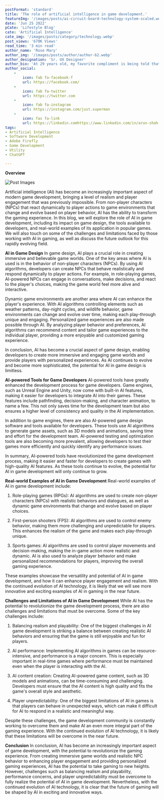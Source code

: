 ```yaml
---
postFormat: 'standard'
title: 'The role of artificial intelligence in game development.'
featureImg: '/images/posts/ai-circuit-board-technology-system-scaled.webp'
date: 'Jun 25 2022'
pCate: 'Lifestyle Blog'
cate: 'Artificial Intelligence'
cate_img: '/images/posts/category/technology.webp'
post_views: '670K Views'
read_time: '3 min read'
author_name: 'Rose Mary'
author_img: '/images/posts/author/author-b2.webp'
author_designation: 'Sr. UX Designer'
author_bio: 'At 29 years old, my favorite compliment is being told that I look like my mom. Seeing myself in her image, like this daughter up top, makes me so proud of how far I’ve come, and so thankful for where I come from.'
author_social:
    -
        icon: fab fa-facebook-f
        url: https://facebook.com/
    -
        icon: fab fa-twitter
        url: https://twitter.com
    -
        icon: fab fa-instagram
        url: https://instagram.com/just.superman
    -
        icon: fas fa-link
        url: https://linkedin.comhttps://www.linkedin.com/in/arun-shah-85416a204
tags: 
- Artificial Intelligence
- Software Development
- Adobe Firefly
- Game Development
- Utility
- ChatGPT

---
```


**Overview**

![Post Images](/images/post-single/post-single-02.webp)

Artificial intelligence (AI) has become an increasingly important aspect of modern game development, bringing a level of realism and player engagement that was previously impossible. From non-player characters (NPCs) that react dynamically to player actions to game environments that change and evolve based on player behavior, AI has the ability to transform the gaming experience. In this blog, we will explore the role of AI in game development, including its impact on game design, the tools available to developers, and real-world examples of its application in popular games. We will also touch on some of the challenges and limitations faced by those working with AI in gaming, as well as discuss the future outlook for this rapidly evolving field.

**AI in Game Design**
In game design, AI plays a crucial role in creating immersive and believable game worlds. One of the key areas where AI is used is in the behavior of non-player characters (NPCs). By using AI algorithms, developers can create NPCs that behave realistically and respond dynamically to player actions. For example, in role-playing games, AI-powered NPCs can engage in conversations, make decisions, and react to the player's choices, making the game world feel more alive and interactive.

Dynamic game environments are another area where AI can enhance the player's experience. With AI algorithms controlling elements such as weather patterns, day-night cycles, and wildlife behavior, game environments can change and evolve over time, making each play-through unique and engaging. Personalized game experiences are also made possible through AI. By analyzing player behavior and preferences, AI algorithms can recommend content and tailor game experiences to the individual player, providing a more enjoyable and customized gaming experience.

In conclusion, AI has become a crucial aspect of game design, enabling developers to create more immersive and engaging game worlds and provide players with personalized experiences. As AI continues to evolve and become more sophisticated, the potential for AI in game design is limitless.

**AI-powered Tools for Game Developers**
AI-powered tools have greatly enhanced the development process for game developers. Game engines, such as Unreal Engine and Unity, now come with built-in AI features, making it easier for developers to integrate AI into their games. These features include pathfinding, decision-making, and character animation, to name a few. This not only saves time for the development team but also ensures a higher level of consistency and quality in the AI implementation.

In addition to game engines, there are also AI-powered game design software and tools available for developers. These tools use AI algorithms to generate game assets, such as 3D models and animations, saving time and effort for the development team. AI-powered testing and optimization tools are also becoming more prevalent, allowing developers to test their games more efficiently and quickly identify any performance issues.

In summary, AI-powered tools have revolutionized the game development process, making it easier and faster for developers to create games with high-quality AI features. As these tools continue to evolve, the potential for AI in game development will only continue to grow.

**Real-world Examples of AI in Game Development**
Real-world examples of AI in game development include:

1. Role-playing games (RPGs): AI algorithms are used to create non-player characters (NPCs) with realistic behaviors and dialogues, as well as dynamic game environments that change and evolve based on player choices.

2. First-person shooters (FPS): AI algorithms are used to control enemy behavior, making them more challenging and unpredictable for players. This enhances the realism of the game and makes each play-through unique.

3. Sports games: AI algorithms are used to control player movements and decision-making, making the in-game action more realistic and dynamic. AI is also used to analyze player behavior and make personalized recommendations for players, improving the overall gaming experience.

These examples showcase the versatility and potential of AI in game development, and how it can enhance player engagement and realism. With the continued evolution of AI technology, it is likely that we will see more innovative and exciting examples of AI in gaming in the near future.

**Challenges and Limitations of AI in Game Development**
While AI has the potential to revolutionize the game development process, there are also challenges and limitations that must be overcome. Some of the key challenges include:

1. Balancing realism and playability: One of the biggest challenges in AI game development is striking a balance between creating realistic AI behaviors and ensuring that the game is still enjoyable and fun for players.

2. AI performance: Implementing AI algorithms in games can be resource-intensive, and performance is a major concern. This is especially important in real-time games where performance must be maintained even when the player is interacting with the AI.

3. AI content creation: Creating AI-powered game content, such as 3D models and animations, can be time-consuming and challenging. Developers must ensure that the AI content is high quality and fits the game's overall style and aesthetic.

4. Player unpredictability: One of the biggest limitations of AI in games is that players can behave in unexpected ways, which can make it difficult for AI to respond in a realistic and meaningful way.

Despite these challenges, the game development community is constantly working to overcome them and make AI an even more integral part of the gaming experience. With the continued evolution of AI technology, it is likely that these limitations will be overcome in the near future.

**Conclusion**
In conclusion, AI has become an increasingly important aspect of game development, with the potential to revolutionize the gaming experience. From creating immersive game worlds and realistic NPC behavior to enhancing player engagement and providing personalized gaming experiences, AI has the potential to take gaming to new heights. However, challenges such as balancing realism and playability, performance concerns, and player unpredictability must be overcome to fully realize the potential of AI in game development. Nevertheless, with the continued evolution of AI technology, it is clear that the future of gaming will be shaped by AI in exciting and innovative ways.
